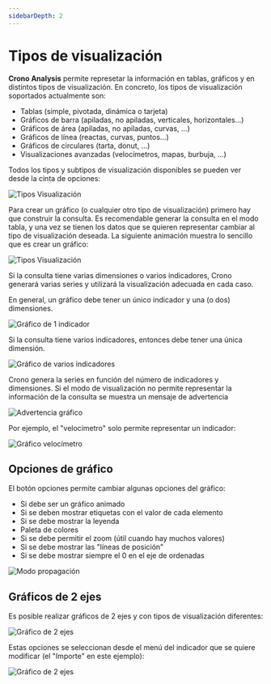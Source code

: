 ```yaml
---
sidebarDepth: 2
---
```




# Tipos de visualización

**Crono Analysis** permite represetar la información en tablas, gráficos y en distintos tipos de visualización. En concreto, los tipos de visualización soportados actualmente son:


- Tablas (simple, pivotada, dinámica o tarjeta)
- Gráficos de barra (apiladas, no apiladas, verticales, horizontales...)
- Gráficos de área  (apiladas, no apiladas, curvas, ...)
- Gráficos de línea (reactas, curvas, puntos...)
- Gráficos de circulares (tarta, donut, ...)
- Visualizaciones avanzadas (velocímetros, mapas, burbuja, ...)

Todos los tipos y subtipos de visualización disponibles se pueden ver desde la cinta de opciones:

![Tipos Visualización](/images/analysis/TiposVisualizacion.gif)

Para crear un gráfico (o cualquier otro tipo de visualización) primero hay que construir la consulta. Es recomendable generar la consulta en el modo tabla, y una vez se tienen los datos que se quieren representar cambiar al tipo de visualización deseada. La siguiente animación muestra lo sencillo que es crear un gráfico:

![Tipos Visualización](/images/analysis/TiposVisualizacion2.gif)

Si la consulta tiene varias dimensiones o varios indicadores, Crono generará varias series y utilizará la visualización adecuada en cada caso. 

En general, un gráfico debe tener un único indicador y una (o dos) dimensiones. 

![Gráfico de 1 indicador](/images/analysis/Grafico1.png)

Si la consulta tiene varios indicadores, entonces debe tener una única dimensión.

![Gráfico de varios indicadores](/images/analysis/Grafico2.png)

Crono genera la series en función del número de indicadores y dimensiones. Si el modo de visualización no permite representar la información de la consulta se muestra un mensaje de advertencia 

![Advertencia gráfico](/images/analysis/Grafico3.png)

Por ejemplo, el "velocímetro" solo permite representar un indicador:

![Gráfico velocímetro](/images/analysis/Grafico4.png)

## Opciones de gráfico

El botón opciones permite cambiar algunas opciones del gráfico:

- Si debe ser un gráfico animado
- Si se deben mostrar etiquetas con el valor de cada elemento
- Si se debe mostrar la leyenda
- Paleta de colores
- Si se debe permitir el zoom (útil cuando hay muchos valores)
- Si se debe mostrar las "líneas de posición"
- Si se debe mostrar siempre el 0 en el eje de ordenadas 

![Modo propagación](/images/analysis/Grafico5.png)

## Gráficos de 2 ejes

Es posible realizar gráficos de 2 ejes y con tipos de visualización diferentes:

![Gráfico de 2 ejes](/images/analysis/Grafico6.png)

Estas opciones se seleccionan desde el menú del indicador que se quiere modificar (el "Importe" en este ejemplo):

![Gráfico de 2 ejes](/images/analysis/Grafico7.png)


